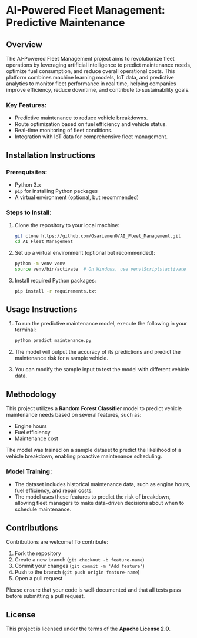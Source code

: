 # AI-Powered Fleet Management: Predictive Maintenance

## Overview

The AI-Powered Fleet Management project aims to revolutionize fleet operations by leveraging artificial intelligence to predict maintenance needs, optimize fuel consumption, and reduce overall operational costs. This platform combines machine learning models, IoT data, and predictive analytics to monitor fleet performance in real time, helping companies improve efficiency, reduce downtime, and contribute to sustainability goals.

### Key Features:
- Predictive maintenance to reduce vehicle breakdowns.
- Route optimization based on fuel efficiency and vehicle status.
- Real-time monitoring of fleet conditions.
- Integration with IoT data for comprehensive fleet management.

## Installation Instructions

### Prerequisites:
- Python 3.x
- `pip` for installing Python packages
- A virtual environment (optional, but recommended)

### Steps to Install:
1. Clone the repository to your local machine:
   ```bash
   git clone https://github.com/OsariemenO/AI_Fleet_Management.git
   cd AI_Fleet_Management
   ```

2. Set up a virtual environment (optional but recommended):
   ```bash
   python -m venv venv
   source venv/bin/activate  # On Windows, use venv\Scripts\activate
   ```

3. Install required Python packages:
   ```bash
   pip install -r requirements.txt
   ```

## Usage Instructions

1. To run the predictive maintenance model, execute the following in your terminal:
   ```bash
   python predict_maintenance.py
   ```

2. The model will output the accuracy of its predictions and predict the maintenance risk for a sample vehicle.

3. You can modify the sample input to test the model with different vehicle data.

## Methodology

This project utilizes a **Random Forest Classifier** model to predict vehicle maintenance needs based on several features, such as:
- Engine hours
- Fuel efficiency
- Maintenance cost

The model was trained on a sample dataset to predict the likelihood of a vehicle breakdown, enabling proactive maintenance scheduling.

### Model Training:
- The dataset includes historical maintenance data, such as engine hours, fuel efficiency, and repair costs.
- The model uses these features to predict the risk of breakdown, allowing fleet managers to make data-driven decisions about when to schedule maintenance.

## Contributions

Contributions are welcome! To contribute:
1. Fork the repository
2. Create a new branch (`git checkout -b feature-name`)
3. Commit your changes (`git commit -m 'Add feature'`)
4. Push to the branch (`git push origin feature-name`)
5. Open a pull request

Please ensure that your code is well-documented and that all tests pass before submitting a pull request.

## License

This project is licensed under the terms of the **Apache License 2.0**.
